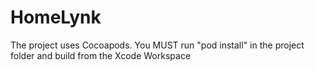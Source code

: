 # HomeLynk
The project uses Cocoapods. You MUST run "pod install" in the project folder and build from the Xcode Workspace
